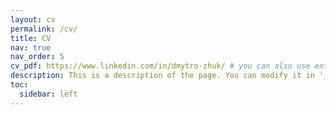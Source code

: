 ```yaml
---
layout: cv
permalink: /cv/
title: CV
nav: true
nav_order: 5
cv_pdf: https://www.linkedin.com/in/dmytro-zhuk/ # you can also use external links here
description: This is a description of the page. You can modify it in '_pages/cv.md'. You can also change or remove the top pdf download button.
toc:
  sidebar: left
---
```

